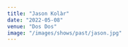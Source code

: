```yaml
---
title: "Jason Kolàr"
date: "2022-05-08"
venue: "Dos Dos"
image: "/images/shows/past/jason.jpg"
---
```


